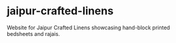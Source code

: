 # jaipur-crafted-linens
Website for Jaipur Crafted Linens showcasing hand-block printed bedsheets and rajais.
